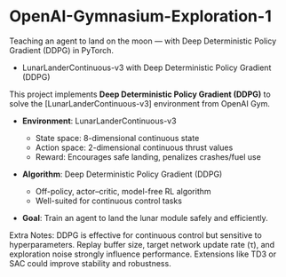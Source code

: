 # OpenAI-Gymnasium-Exploration-1
Teaching an agent to land on the moon — with Deep Deterministic Policy Gradient (DDPG) in PyTorch.

* LunarLanderContinuous-v3 with Deep Deterministic Policy Gradient (DDPG)

This project implements **Deep Deterministic Policy Gradient (DDPG)** to solve the [LunarLanderContinuous-v3] environment from OpenAI Gym.  


- **Environment**: LunarLanderContinuous-v3  
  - State space: 8-dimensional continuous state  
  - Action space: 2-dimensional continuous thrust values  
  - Reward: Encourages safe landing, penalizes crashes/fuel use  

- **Algorithm**: Deep Deterministic Policy Gradient (DDPG)  
  - Off-policy, actor–critic, model-free RL algorithm  
  - Well-suited for continuous control tasks  

- **Goal**: Train an agent to land the lunar module safely and efficiently.


Extra Notes:
DDPG is effective for continuous control but sensitive to hyperparameters.
Replay buffer size, target network update rate (τ), and exploration noise strongly influence performance.
Extensions like TD3 or SAC could improve stability and robustness.
